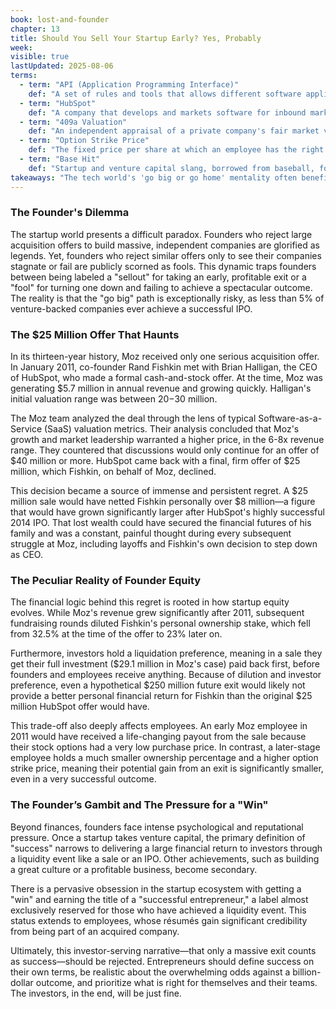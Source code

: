 ```yaml
---
book: lost-and-founder
chapter: 13
title: Should You Sell Your Startup Early? Yes, Probably
week: 
visible: true
lastUpdated: 2025-08-06
terms:
  - term: "API (Application Programming Interface)"
    def: "A set of rules and tools that allows different software applications to communicate and exchange data with each other. In the chapter, it's how HubSpot was able to use Moz's data within its own product."
  - term: "HubSpot"
    def: "A company that develops and markets software for inbound marketing, sales, and customer service. At the time of its 2011 offer to acquire Moz, HubSpot was a fast-growing private company. It later had a very successful Initial Public Offering (IPO) in 2014, which would have made its stock a highly valuable part of the acquisition deal for Moz's founder and employees."
  - term: "409a Valuation"
    def: "An independent appraisal of a private company's fair market value (FMV), required by tax law. This valuation is used to determine the 'strike price' for employee stock options, ensuring it represents a fair value at the time the options are granted."
  - term: "Option Strike Price"
    def: "The fixed price per share at which an employee has the right to purchase company stock. A lower strike price is more valuable because the potential profit is the difference between this fixed price and the stock's market value when it's eventually sold."
  - term: "Base Hit"
    def: "Startup and venture capital slang, borrowed from baseball, for a good but not spectacular outcome. It typically refers to an acquisition that provides a solid return for investors and founders but isn't a massive 'home run' like a billion-dollar sale."
takeaways: "The tech world's 'go big or go home' mentality often benefits investors more than founders and employees. A financially life-changing early acquisition provides security and a tangible reward, and should be seriously considered over the statistically improbable and high-risk path of chasing a billion-dollar exit."
---
```


### The Founder's Dilemma
The startup world presents a difficult paradox. Founders who reject large acquisition offers to build massive, independent companies are glorified as legends. Yet, founders who reject similar offers only to see their companies stagnate or fail are publicly scorned as fools. This dynamic traps founders between being labeled a "sellout" for taking an early, profitable exit or a "fool" for turning one down and failing to achieve a spectacular outcome. The reality is that the "go big" path is exceptionally risky, as less than 5% of venture-backed companies ever achieve a successful IPO.

### The $25 Million Offer That Haunts
In its thirteen-year history, Moz received only one serious acquisition offer. In January 2011, co-founder Rand Fishkin met with Brian Halligan, the CEO of HubSpot, who made a formal cash-and-stock offer. At the time, Moz was generating $5.7 million in annual revenue and growing quickly. Halligan's initial valuation range was between $20-$30 million.

The Moz team analyzed the deal through the lens of typical Software-as-a-Service (SaaS) valuation metrics. Their analysis concluded that Moz's growth and market leadership warranted a higher price, in the 6-8x revenue range. They countered that discussions would only continue for an offer of $40 million or more. HubSpot came back with a final, firm offer of $25 million, which Fishkin, on behalf of Moz, declined.

This decision became a source of immense and persistent regret. A $25 million sale would have netted Fishkin personally over $8 million—a figure that would have grown significantly larger after HubSpot's highly successful 2014 IPO. That lost wealth could have secured the financial futures of his family and was a constant, painful thought during every subsequent struggle at Moz, including layoffs and Fishkin's own decision to step down as CEO.

### The Peculiar Reality of Founder Equity
The financial logic behind this regret is rooted in how startup equity evolves. While Moz's revenue grew significantly after 2011, subsequent fundraising rounds diluted Fishkin's personal ownership stake, which fell from 32.5% at the time of the offer to 23% later on.

Furthermore, investors hold a liquidation preference, meaning in a sale they get their full investment ($29.1 million in Moz's case) paid back first, before founders and employees receive anything. Because of dilution and investor preference, even a hypothetical $250 million future exit would likely not provide a better personal financial return for Fishkin than the original $25 million HubSpot offer would have.

This trade-off also deeply affects employees. An early Moz employee in 2011 would have received a life-changing payout from the sale because their stock options had a very low purchase price. In contrast, a later-stage employee holds a much smaller ownership percentage and a higher option strike price, meaning their potential gain from an exit is significantly smaller, even in a very successful outcome.

### The Founder’s Gambit and The Pressure for a "Win"
Beyond finances, founders face intense psychological and reputational pressure. Once a startup takes venture capital, the primary definition of "success" narrows to delivering a large financial return to investors through a liquidity event like a sale or an IPO. Other achievements, such as building a great culture or a profitable business, become secondary.

There is a pervasive obsession in the startup ecosystem with getting a "win" and earning the title of a "successful entrepreneur," a label almost exclusively reserved for those who have achieved a liquidity event. This status extends to employees, whose résumés gain significant credibility from being part of an acquired company.

Ultimately, this investor-serving narrative—that only a massive exit counts as success—should be rejected. Entrepreneurs should define success on their own terms, be realistic about the overwhelming odds against a billion-dollar outcome, and prioritize what is right for themselves and their teams. The investors, in the end, will be just fine.